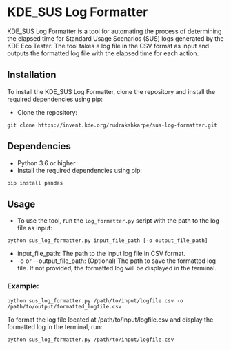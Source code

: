 # KDE_SUS Log Formatter

KDE_SUS Log Formatter is a tool for automating the process of determining the elapsed time for Standard Usage Scenarios (SUS) logs generated by the KDE Eco Tester. The tool takes a log file in the CSV format as input and outputs the formatted log file with the elapsed time for each action.

## Installation

To install the KDE_SUS Log Formatter, clone the repository and install the required dependencies using pip:

- Clone the repository:
  
``` git clone https://invent.kde.org/rudrakshkarpe/sus-log-formatter.git ```


## Dependencies

- Python 3.6 or higher
- Install the required dependencies using pip:

``` pip install pandas ```


## Usage

- To use the tool, run the `log_formatter.py` script with the path to the log file as input:

``` 
python sus_log_formatter.py input_file_path [-o output_file_path]
```

- input_file_path: The path to the input log file in CSV format.
- -o or --output_file_path: (Optional) The path to save the formatted log file. If not provided, the formatted
  log will be displayed in the terminal.

### Example:

```
python sus_log_formatter.py /path/to/input/logfile.csv -o /path/to/output/formatted_logfile.csv
```

To format the log file located at /path/to/input/logfile.csv and display the formatted log in the terminal, run:

```
python sus_log_formatter.py /path/to/input/logfile.csv
```